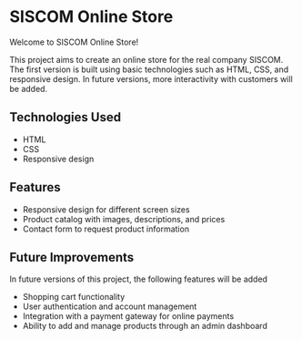 # SISCOM Online Store
Welcome to SISCOM Online Store!


This project aims to create an online store for the real company SISCOM. The first version is built using basic technologies such as HTML, CSS, and responsive design. In future versions, more interactivity with customers will be added.

## Technologies Used


- HTML
- CSS
- Responsive design

## Features


- Responsive design for different screen sizes
- Product catalog with images, descriptions, and prices
- Contact form to request product information

## Future Improvements
In future versions of this project, the following features will be added


- Shopping cart functionality
- User authentication and account management
- Integration with a payment gateway for online payments
- Ability to add and manage products through an admin dashboard
